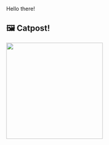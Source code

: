 Hello there!



## 🖼️ Catpost!

<sub>
    <img src="https://cdn2.thecatapi.com/images/bcr.jpg" height="256">
</sub>

